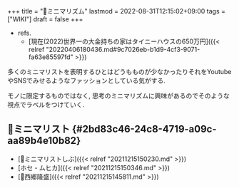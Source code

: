 +++
title = "📝ミニマリズム"
lastmod = 2022-08-31T12:15:02+09:00
tags = ["WIKI"]
draft = false
+++

-   refs.
    -   [現在(2022)世界一の大金持ちの家はタイニーハウスの650万円]({{< relref "20220406180436.md#9c7026eb-b1d9-4cf3-9071-fa63e85597fd" >}})

多くのミニマリストを表明するひとはどうもものが少なかったりそれをYoutubeやSNSでみせるようなファッションとしている気がする.

モノに限定するものではなく, 思考のミニマリズムに興味があるのでそのような視点でラベルをつけていく.


## 🔖ミニマリスト {#2bd83c46-24c8-4719-a09c-aa89b4e10b82}

-   [👨ミニマリストしぶ]({{< relref "20211215150230.md" >}})
-   [ホセ・ムヒカ]({{< relref "20211215150346.md" >}})
-   [📝西郷隆盛]({{< relref "20211215145811.md" >}})

